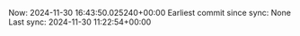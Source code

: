 Now: 2024-11-30 16:43:50.025240+00:00 Earliest commit since sync: None Last sync: 2024-11-30 11:22:54+00:00
